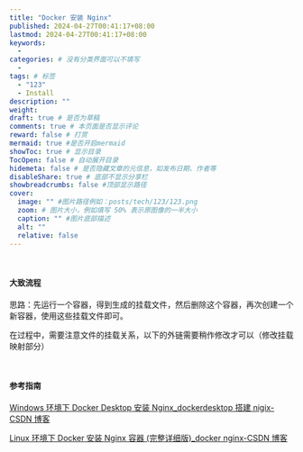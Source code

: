 ```yaml
---
title: "Docker 安装 Nginx"
published: 2024-04-27T00:41:17+08:00
lastmod: 2024-04-27T00:41:17+08:00
keywords:
  -
categories: # 没有分类界面可以不填写
  -
tags: # 标签
  - "123"
  - Install
description: ""
weight:
draft: true # 是否为草稿
comments: true # 本页面是否显示评论
reward: false # 打赏
mermaid: true #是否开启mermaid
showToc: true # 显示目录
TocOpen: false # 自动展开目录
hidemeta: false # 是否隐藏文章的元信息，如发布日期、作者等
disableShare: true # 底部不显示分享栏
showbreadcrumbs: false #顶部显示路径
cover:
  image: "" #图片路径例如：posts/tech/123/123.png
  zoom: # 图片大小，例如填写 50% 表示原图像的一半大小
  caption: "" #图片底部描述
  alt: ""
  relative: false
---
```


</br>

#### 大致流程

思路：先运行一个容器，得到生成的挂载文件，然后删除这个容器，再次创建一个新容器，使用这些挂载文件即可。

在过程中，需要注意文件的挂载关系，以下的外链需要稍作修改才可以（修改挂载映射部分）

</br>

#### 参考指南

[Windows 环境下 Docker Desktop 安装 Nginx_dockerdesktop 搭建 nigix-CSDN 博客](https://blog.csdn.net/weixin_45876462/article/details/128273148)

[Linux 环境下 Docker 安装 Nginx 容器 (完整详细版)\_docker nginx-CSDN 博客](https://blog.csdn.net/BThinker/article/details/123507820)
